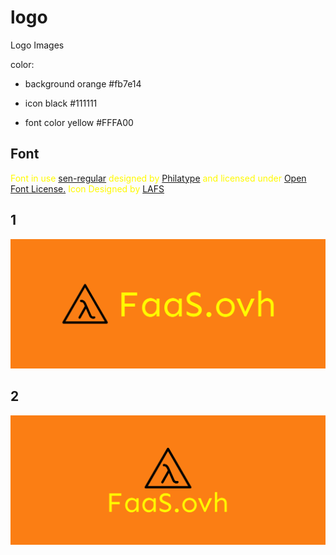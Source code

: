 # logo
Logo Images

color:

+ background
orange
#fb7e14

+ icon
black
#111111

+ font color
yellow
#FFFA00


## Font

<div class="glitter-meta-authors" style="color: rgb(255, 250, 0);">
        Font in use <a target="_blank" href="http://www.philatype.com/#sen">sen-regular</a> designed by
        <a target="_blank" href="http://www.philatype.com/">Philatype</a>
        and licensed under
        <a target="_blank" href="http://scripts.sil.org/cms/scripts/page.php?site_id=nrsi&amp;id=OFL_web">Open Font License.</a>
          Icon Designed by
          <a target="_blank" href="https://thenounproject.com/LAFS">LAFS</a></div></div>


## 1
![1/cover.png](1/cover.png)

## 2
![2/cover.png](2/cover.png)
